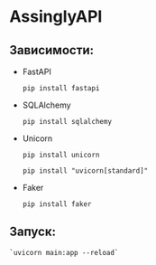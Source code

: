 # AssinglyAPI #

## Зависимости: ##

- FastAPI

    `pip install fastapi`

- SQLAlchemy

    `pip install sqlalchemy`

- Unicorn 

    `pip install unicorn`

    `pip install "uvicorn[standard]"`

- Faker

    `pip install faker`

## Запуск: ##

    `uvicorn main:app --reload`
